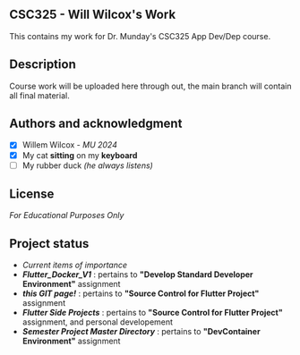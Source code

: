 ## CSC325 - Will Wilcox's Work
This contains my work for Dr. Munday's CSC325 App Dev/Dep course.

## Description
Course work will be uploaded here through out, the main branch will contain all final material.

## Authors and acknowledgment
- [x] Willem Wilcox - *MU 2024*
- [x] My cat **sitting** on my **keyboard**
- [ ] My rubber duck *(he always listens)*

## License
*For Educational Purposes Only*

## Project status
- *Current items of importance*
- ***Flutter_Docker_V1*** : pertains to **"Develop Standard Developer Environment"** assignment
- ***this GIT page!*** : pertains to **"Source Control for Flutter Project"** assignment
- ***Flutter Side Projects*** : pertains to **"Source Control for Flutter Project"** assignment, and personal developement
- ***Semester Project Master Directory*** : pertains to **"DevContainer Environment"** assignment
